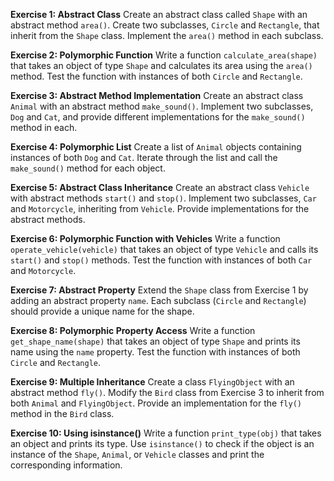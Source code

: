 **Exercise 1: Abstract Class**
Create an abstract class called `Shape` with an abstract method `area()`. Create two subclasses, `Circle` and `Rectangle`, that inherit from the `Shape` class. Implement the `area()` method in each subclass.

**Exercise 2: Polymorphic Function**
Write a function `calculate_area(shape)` that takes an object of type `Shape` and calculates its area using the `area()` method. Test the function with instances of both `Circle` and `Rectangle`.

**Exercise 3: Abstract Method Implementation**
Create an abstract class `Animal` with an abstract method `make_sound()`. Implement two subclasses, `Dog` and `Cat`, and provide different implementations for the `make_sound()` method in each.

**Exercise 4: Polymorphic List**
Create a list of `Animal` objects containing instances of both `Dog` and `Cat`. Iterate through the list and call the `make_sound()` method for each object.

**Exercise 5: Abstract Class Inheritance**
Create an abstract class `Vehicle` with abstract methods `start()` and `stop()`. Implement two subclasses, `Car` and `Motorcycle`, inheriting from `Vehicle`. Provide implementations for the abstract methods.

**Exercise 6: Polymorphic Function with Vehicles**
Write a function `operate_vehicle(vehicle)` that takes an object of type `Vehicle` and calls its `start()` and `stop()` methods. Test the function with instances of both `Car` and `Motorcycle`.

**Exercise 7: Abstract Property**
Extend the `Shape` class from Exercise 1 by adding an abstract property `name`. Each subclass (`Circle` and `Rectangle`) should provide a unique name for the shape.

**Exercise 8: Polymorphic Property Access**
Write a function `get_shape_name(shape)` that takes an object of type `Shape` and prints its name using the `name` property. Test the function with instances of both `Circle` and `Rectangle`.

**Exercise 9: Multiple Inheritance**
Create a class `FlyingObject` with an abstract method `fly()`. Modify the `Bird` class from Exercise 3 to inherit from both `Animal` and `FlyingObject`. Provide an implementation for the `fly()` method in the `Bird` class.

**Exercise 10: Using isinstance()**
Write a function `print_type(obj)` that takes an object and prints its type. Use `isinstance()` to check if the object is an instance of the `Shape`, `Animal`, or `Vehicle` classes and print the corresponding information.